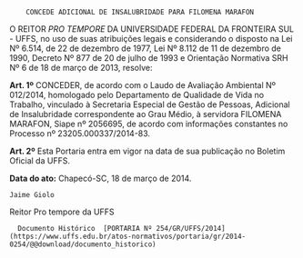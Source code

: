         CONCEDE ADICIONAL DE INSALUBRIDADE PARA FILOMENA MARAFON  

O REITOR *PRO TEMPORE* DA UNIVERSIDADE FEDERAL DA FRONTEIRA SUL - UFFS, no uso de suas atribuições legais e considerando o disposto na Lei Nº 6.514, de 22 de dezembro de 1977, Lei Nº 8.112 de 11 de dezembro de 1990, Decreto Nº 877 de 20 de julho de 1993 e Orientação Normativa SRH Nº 6 de 18 de março de 2013, resolve:

 **Art. 1º** CONCEDER, de acordo com o Laudo de Avaliação Ambiental Nº 012/2014, homologado pelo Departamento de Qualidade de Vida no Trabalho, vinculado à Secretaria Especial de Gestão de Pessoas, Adicional de Insalubridade correspondente ao Grau Médio, à servidora FILOMENA MARAFON, Siape nº 2056695, de acordo com informações constantes no Processo nº 23205.000337/2014-83.

 **Art. 2º** Esta Portaria entra em vigor na data de sua publicação no Boletim Oficial da UFFS.

  

   **Data do ato:** Chapecó-SC, 18 de março de 2014.   
 

    Jaime Giolo   
 Reitor Pro tempore da UFFS 

      Documento Histórico  [PORTARIA Nº 254/GR/UFFS/2014](https://www.uffs.edu.br/atos-normativos/portaria/gr/2014-0254/@@download/documento_historico)     
      
